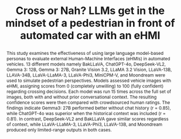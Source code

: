 ---
layout: publication
sitemap: false
title: "Cross or Nah? LLMs get in the mindset of a pedestrian in front of automated car with an eHMI"
authors: Alam, M. S., Bazilinskyy, P.
pdf: alam2025cross
image: alam2025cross.jpg
display: Adjunct Proceedings of the 17th International Conference on Automotive User Interfaces and Interactive Vehicular Applications (AutoUI). Brisbane, QLD, Australia
year: 2025
doi: 10.1145/3744335.3758477
code: https://github.com/Shaadalam9/llms-av-crowdsourced
suppmat: https://doi.org/10.4121/cb208bd8-7cf4-42d5-ae5e-9ad2c654aeb3
abstract: "This study examines the effectiveness of using large language model-based personas to evaluate external Human-Machine Interfaces (eHMIs) in automated vehicles. 13 different models namely BakLLaVA, ChatGPT-4o, DeepSeek-VL2, Gemma 3: 12B, Gemma 3: 27B, Granite Vision 3.2, LLaMA 3.2 Vision, LLaVA-13B, LLAVA-34B, LLaVA-LLaMA-3, LLaVA-Phi3, MiniCPM-V, and Moondream were used to simulate pedestrian perspectives. Models assessed vehicle images with eHMI, assigning scores from 0 (completely unwilling) to 100 (fully confident) regarding crossing decisions. Each model was run 15 times across the full set of images, both with and without prior conversational context. The resulting confidence scores were then compared with crowdsourced human ratings. The findings indicate Gemma3: 27B performed better without chat history (r = 0.85), while ChatGPT-4o was superior when the historical context was included (r = 0.81). In contrast, DeepSeek-VL2 and BakLLaVA gave similar scores regardless of context, while LLaVA-LLaMA-3, LLaVA-Phi3, LLaVA-13B, and Moondream produced only limited-range outputs in both cases."
---